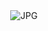 <div align="center">
  <img alt="JPG" src="https://static.pibardosapp.com/800/c4ca4238a0b923820dcc509a6f75849b.jpeg"/>
</div>
